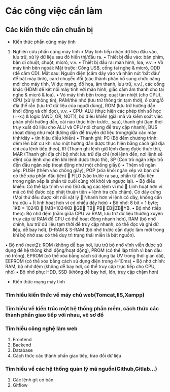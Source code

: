 # Các công việc cần làm

## Các kiến thức cần chuẩn bị
- Kiến thức phần cứng máy tính
1. Nghiên cứu phần cứng máy tính
• Máy tính tiếp nhận dữ liệu đầu vào, lưu trữ, xử lý dữ liệu sau đó hiển thị/đầu ra.
• Thiết bị đầu vào: bàn phím, bàn di chuột, chuột, micrô, v.v.
• Thiết bị đầu ra: màn hình, loa, v.v.
• Vỏ máy tính bên ngoài: Mặt trước: Cổng USB, cổng tai nghe & micrô, ODD (để cắm CD). Mặt sau: Nguồn điện (cắm dây vào và nhấn nút ‘bắt đầu’ để bật máy tính), card chuyển đổi (các thành phần bổ sung chức năng mới cho máy tính. Ví dụ: mạng, đồ họa, âm thanh, lưu trữ, v.v.), các cổng khác (HDMI để kết nối máy tính với màn hình, giắc cắm âm thanh cho tai nghe & micrô & loa).
• Vỏ máy tính bên trong: quạt tản nhiệt (cho CPU), CPU (xử lý thông tin), RAM/thẻ nhớ (lưu trữ thông tin tạm thời), ổ cứng/ổ đĩa thể rắn (lưu trữ dữ liệu của người dùng), ROM (lưu trữ hướng dẫn khởi động và chỉ đọc), v.v.
• CPU: ALU (thực hiện các phép tính số học (+-x:) & logic (AND, OR, NOT)), bộ điều khiển (giải mã và kiểm soát việc phân phối hướng dẫn, cái nào thực hiện trước…sau), thanh ghi (tạm thời truy xuất dữ liệu cho ALU và CPU nói chung để truy cập nhanh), BUS (hoạt động như một đường dẫn để truyền dữ liệu trong/giữa các máy tính/dây + tín hiệu điều khiển)
• Thanh ghi: PC (Bộ đếm chương trình: đếm lên bất cứ khi nào một hướng dẫn được thực hiện bằng cách giữ địa chỉ của lệnh tiếp theo), IR (Thanh ghi lệnh giữ lệnh đang được thực thi), MAR (Thanh ghi địa chỉ bộ nhớ: lưu trữ địa chỉ (nơi lệnh đến, nơi lệnh sẽ đến) của lệnh cho đến khi lệnh được thực thi), SP (Con trỏ ngăn xếp: trỏ đến đầu ngăn xếp (hoạt động như một chồng giấy))
• Thêm về ngăn xếp: PUSH (thêm vào chồng giấy), POP (xóa khỏi ngăn xếp và bạn chỉ có thể xóa phần đầu tiên)  FILO (vào trước ra sau, phần tử đầu tiên trong ngăn xếp là phần tử cuối cùng rời khỏi và ngược lại).
• Bộ điều khiển: Có thể lập trình vi mô (Sử dụng các lệnh vi mô  Linh hoạt hơn vì mã có thể được cập nhật thuận tiện + lệnh tra cứu chậm), Có dây cứng (Mọi thứ đều được kết nối vật lý  Nhanh hơn vì lệnh có dây, không cần tra cứu + Ít linh hoạt hơn vì có nhiều dây hơn)
• Bộ nhớ: 8 bit = 1 byte; 1KB = 1024B  1MB=1024KB GB TB PB EBZBYB.
• Bộ nhớ (tiếp theo): Bộ nhớ đệm (nằm giữa CPU và RAM, lưu trữ dữ liệu thường xuyên truy cập từ RAM để CPU có thể hoạt động nhanh hơn), RAM (bộ nhớ chính, lưu trữ dữ liệu tạm thời để truy cập nhanh, có thể đọc và ghi dữ liệu, dễ bay hơi), D-RAM & S-RAM (bộ nhớ trước cần được làm mới trong khi bộ nhớ sau có thể duy trì trạng thái miễn là bật nguồn).

• Bộ nhớ (next2): ROM (không dễ bay hơi, lưu trữ bộ nhớ vĩnh viễn được sử dụng để hệ thống khởi động/hoạt động), PROM (có thể lập trình vì ban đầu nó trống), EPROM (có thể xóa bằng cách sử dụng tia UV trong thời gian dài), EEPROM (có thể xóa bằng cách sử dụng điện trong 4-10ms)
• Bộ nhớ chính: RAM, bộ nhớ đệm (không dễ bay hơi, có thể truy cập trực tiếp cho CPU, nhỏ)
• Bộ nhớ phụ: HDD, SSD (không dễ bay hơi, lớn, truy cập chậm hơn)
- Kiến thức mạng máy tính

### Tìm hiểu kiến thức về máy chủ web(Tomcat,IIS,Xampp)

### Tìm hiểu về kiến trúc một hệ thống phần mềm, cách thức các thành phần giao tiếp với nhau, vẽ sơ đồ

### Tìm hiểu công nghệ làm web
1. Frontend
2. Backend
3. Database
4. Cách thức các thành phần giao tiếp, trao đổi dữ liệu

### Tìm hiểu về các hệ thống quản lý mã nguồn(Github,Gitlab...)
1. Các lệnh git cơ bản
2. Gitflow
